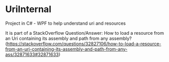 # UriInternal
Project in C# - WPF to help understand uri and resources

It is part of a StackOverflow Question/Answer: How to load a resource from an Uri containing its assembly and path from any assembly? 
(https://stackoverflow.com/questions/32827106/how-to-load-a-resource-from-an-uri-containing-its-assembly-and-path-from-any-ass/32871633#32871633)
